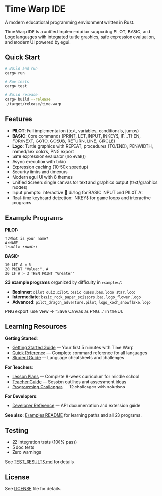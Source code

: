 # Time Warp IDE

A modern educational programming environment written in Rust.

Time Warp IDE is a unified implementation supporting PILOT, BASIC, and Logo languages with integrated turtle graphics, safe expression evaluation, and modern UI powered by egui.

## Quick Start

```bash
# Build and run
cargo run

# Run tests
cargo test

# Build release
cargo build --release
./target/release/time-warp
```

## Features

- **PILOT**: Full implementation (text, variables, conditionals, jumps)
- **BASIC**: Core commands (PRINT, LET, INPUT, INKEY$, IF...THEN, FOR/NEXT, GOTO, GOSUB, RETURN, LINE, CIRCLE)
- **Logo**: Turtle graphics with REPEAT, procedures (TO/END), PENWIDTH, named/hex colors, PNG export
- Safe expression evaluator (no eval())
- Async execution with tokio
- Expression caching (10-50x speedup)
- Security limits and timeouts
- Modern egui UI with 8 themes
- Unified Screen: single canvas for text and graphics output (text/graphics modes)
- Input prompts: interactive 📝 dialog for BASIC INPUT and PILOT A:
- Real-time keyboard detection: INKEY$ for game loops and interactive programs

## Example Programs

**PILOT:**

```pilot
T:What is your name?
A:NAME
T:Hello *NAME*!
```

**BASIC:**

```basic
10 LET A = 5
20 PRINT "Value:", A
30 IF A > 3 THEN PRINT "Greater"
```

**23 example programs** organized by difficulty in `examples/`:

- **Beginner**: `pilot_quiz.pilot`, `basic_guess.bas`, `logo_star.logo`
- **Intermediate**: `basic_rock_paper_scissors.bas`, `logo_flower.logo`
- **Advanced**: `pilot_dragon_adventure.pilot`, `logo_koch_snowflake.logo`

PNG export: use View → "Save Canvas as PNG…" in the UI.

## Learning Resources

**Getting Started**:
- [Getting Started Guide](docs/GETTING_STARTED.md) — Your first 5 minutes with Time Warp
- [Quick Reference](docs/QUICK_REFERENCE.md) — Complete command reference for all languages
- [Student Guide](docs/STUDENT_GUIDE.md) — Language cheatsheets and challenges

**For Teachers**:
- [Lesson Plans](docs/LESSON_PLANS.md) — Complete 8-week curriculum for middle school
- [Teacher Guide](docs/TEACHER_GUIDE.md) — Session outlines and assessment ideas
- [Programming Challenges](docs/PROGRAMMING_CHALLENGES.md) — 12 challenges with solutions

**For Developers**:
- [Developer Reference](docs/DEVELOPER_REFERENCE.md) — API documentation and extension guide

**See also**: [Examples README](examples/README.md) for learning paths and all 23 programs.

## Testing

- 22 integration tests (100% pass)
- 5 doc tests
- Zero warnings

See [TEST_RESULTS.md](TEST_RESULTS.md) for details.

## License

See [LICENSE](LICENSE) file for details.
